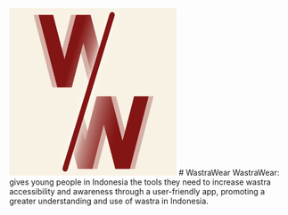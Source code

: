 <img src="WastraWear/WastraWear/Assets.xcassets/AppIcon.appiconset/WastraWear1.png" width="300" alt="My Image">
# WastraWear
WastraWear: gives young people in Indonesia the tools they need to increase wastra accessibility and awareness through a user-friendly app, promoting a greater understanding and use of wastra in Indonesia.
